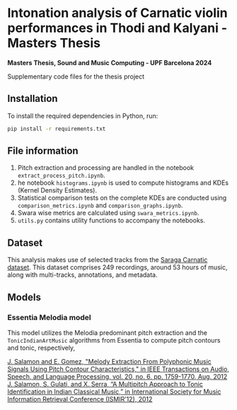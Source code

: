 # Intonation analysis of Carnatic violin performances in Thodi and Kalyani - Masters Thesis
**Masters Thesis, Sound and Music Computing - UPF Barcelona 2024**

Supplementary code files for the thesis project

## Installation

To install the required dependencies in Python, run:

```sh
pip install -r requirements.txt
```

## File information

1. Pitch extraction and processing are handled in the notebook `extract_process_pitch.ipynb`.
2. he notebook `histograms.ipynb` is used to compute histograms and KDEs (Kernel Density Estimates).
3. Statistical comparison tests on the complete KDEs are conducted using `comparison_metrics.ipynb` and `comparison_graphs.ipynb`.
4. Swara wise metrics are calculated using `swara_metrics.ipynb`.     
5. `utils.py` contains utility functions to accompany the notebooks.
  
## Dataset

This analysis makes use of selected tracks from the [Saraga Carnatic dataset](https://mtg.github.io/saraga/). This dataset comprises 249 recordings, around 53 hours of music, along with multi-tracks, annotations, and metadata.

## Models

### Essentia Melodia model
This model utilizes the Melodia predominant pitch extraction and the `TonicIndianArtMusic` algorithms from Essentia to compute pitch contours and tonic, respectively,

[J. Salamon and E. Gomez, "Melody Extraction From Polyphonic Music Signals Using Pitch Contour Characteristics," in IEEE Transactions on Audio, Speech, and Language Processing, vol. 20, no. 6, pp. 1759-1770, Aug. 2012](https://ieeexplore.ieee.org/document/6155601)
[J. Salamon, S. Gulati, and X. Serra, “A Multipitch Approach to Tonic Identification in Indian Classical Music,” in International Society for Music Information Retrieval Conference (ISMIR’12), 2012](https://repositori.upf.edu/handle/10230/22735)
